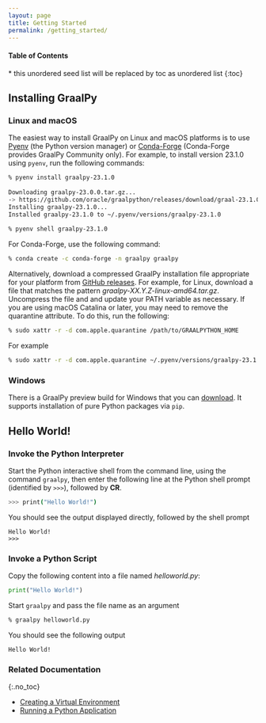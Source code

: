 ```yaml
---
layout: page
title: Getting Started
permalink: /getting_started/
---
```


<h4>Table of Contents</h4>
* this unordered seed list will be replaced by toc as unordered list
{:toc}

## Installing GraalPy

### Linux and macOS
The easiest way to install GraalPy on Linux and macOS platforms is to use [Pyenv](https://github.com/pyenv/pyenv) (the Python version manager) or [Conda-Forge](https://conda-forge.org/) (Conda-Forge provides GraalPy Community only).
For example, to install version 23.1.0 using `pyenv`, run the following commands:

```bash
% pyenv install graalpy-23.1.0
 
Downloading graalpy-23.0.0.tar.gz...
-> https://github.com/oracle/graalpython/releases/download/graal-23.1.0/graalpython-23.1.0-macos-amd64.tar.gz
Installing graalpy-23.1.0...
Installed graalpy-23.1.0 to ~/.pyenv/versions/graalpy-23.1.0
 
% pyenv shell graalpy-23.1.0
```

For Conda-Forge, use the following command:

```bash
% conda create -c conda-forge -n graalpy graalpy
```


Alternatively, download a compressed GraalPy installation file appropriate for your platform from [GitHub releases](https://github.com/oracle/graalpython/releases).
For example, for Linux, download a file that matches the pattern _graalpy-XX.Y.Z-linux-amd64.tar.gz_.
Uncompress the file and and update your PATH variable as necessary.
If you are using macOS Catalina or later, you may need to remove the quarantine attribute.
To do this, run the following:

```bash
% sudo xattr -r -d com.apple.quarantine /path/to/GRAALPYTHON_HOME
```

For example

```bash
% sudo xattr -r -d com.apple.quarantine ~/.pyenv/versions/graalpy-23.1.0
```

### Windows
There is a GraalPy preview build for Windows that you can [download](https://github.com/oracle/graalpython/releases/).
It supports installation of pure Python packages via `pip`.

## Hello World!

### Invoke the Python Interpreter

Start the Python interactive shell from the command line, using the command `graalpy`, then enter the following line at the Python shell prompt (identified by `>>>`), followed by **CR**.

```bash
>>> print("Hello World!")
```

You should see the output displayed directly, followed by the shell prompt

```
Hello World!
>>>
```

### Invoke a Python Script

Copy the following content into a file named _helloworld.py_:

```python
print("Hello World!")
```

Start `graalpy` and pass the file name as an argument

```bash
% graalpy helloworld.py
```

You should see the following output
```
Hello World!
```

### Related Documentation
{:.no_toc}
* [Creating a Virtual Environment](/guides/creating_a_virtual_environment/)
* [Running a Python Application](/guides/running_a_python_application/)
